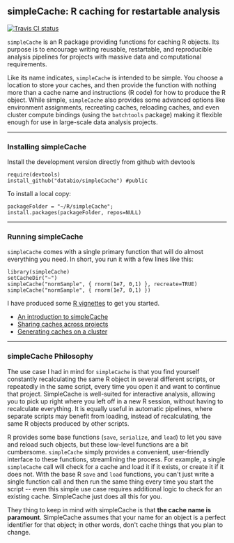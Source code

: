 simpleCache: R caching for restartable analysis
-----------------------------------------------

<a href="https://travis-ci.org/vpnagraj/simpleCache"><img src="https://travis-ci.org/vpnagraj/simpleCache.svg?branch=master" alt="Travis CI status"></img>
</a>

`simpleCache` is an R package providing functions for caching R objects. Its purpose is to encourage writing reusable, restartable, and reproducible analysis pipelines for projects with massive data and computational requirements.

Like its name indicates, `simpleCache` is intended to be simple. You choose a location to store your caches, and then provide the function with nothing more than a cache name and instructions (R code) for how to produce the R object. While simple, `simpleCache` also provides some advanced options like environment assignments, recreating caches, reloading caches, and even cluster compute bindings (using the `batchtools` package) making it flexible enough for use in large-scale data analysis projects.

--------------------------------------------------------------------------------
### Installing simpleCache
Install the development version directly from github with devtools

```
require(devtools)
install_github("databio/simpleCache") #public
```

To install a local copy:
```
packageFolder = "~/R/simpleCache";
install.packages(packageFolder, repos=NULL)
```

--------------------------------------------------------------------------------
### Running simpleCache

`simpleCache` comes with a single primary function that will do almost everything you need. In short, you run it with a few lines like this:
```
library(simpleCache)
setCacheDir("~")
simpleCache("normSample", { rnorm(1e7, 0,1) }, recreate=TRUE)
simpleCache("normSample", { rnorm(1e7, 0,1) })
```

I have produced some [R vignettes](vignettes/) to get you started. 

* [An introduction to simpleCache](vignettes/simpleCacheIntroduction.Rmd)
* [Sharing caches across projects](vignettes/sharingCaches.Rmd)
* [Generating caches on a cluster](vignettes/clusterCaches.Rmd)

--------------------------------------------------------------------------------
### simpleCache Philosophy

The use case I had in mind for `simpleCache` is that you find yourself constantly recalculating the same R object in several different scripts, or repeatedly in the same script, every time you open it and want to continue that project. SimpleCache is well-suited for interactive analysis, allowing you to pick up right where you left off in a new R session, without having to recalculate everything. It is equally useful in automatic pipelines, where separate scripts may benefit from loading, instead of recalculating, the same R objects produced by other scripts.

R provides some base functions (`save`, `serialize`, and `load`) to let you save and reload such objects, but these low-level functions are a bit cumbersome. `simpleCache` simply provides a convenient, user-friendly interface to these functions, streamlining the process. For example, a single `simpleCache` call will check for a cache and load it if it exists, or create it if it does not. With the base R `save` and `load` functions, you can't just write a single function call and then run the same thing every time you start the script -- even this simple use case requires additional logic to check for an existing cache. SimpleCache just does all this for you.

They thing to keep in mind with simpleCache is that **the cache name is paramount**. SimpleCache assumes that your name for an object is a perfect identifier for that object; in other words, don't cache things that you plan to change.













